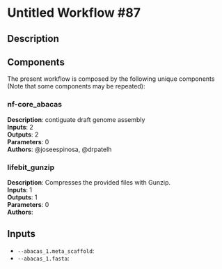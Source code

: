 # Untitled Workflow #87

## Description



## Components

The present workflow is composed by the following unique components (Note that some components may be repeated):

### nf-core_abacas

**Description**: contiguate draft genome assembly\
**Inputs**: 2\
**Outputs**: 2\
**Parameters**: 0\
**Authors**: @joseespinosa, @drpatelh

### lifebit_gunzip

**Description**: Compresses the provided files with Gunzip.\
**Inputs**: 1\
**Outputs**: 1\
**Parameters**: 0\
**Authors**: 

## Inputs

- `--abacas_1.meta_scaffold`: 
- `--abacas_1.fasta`: 
